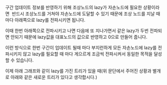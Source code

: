 구간 업데이트 정보를 반영하기 위해 조상노드의 lazy가 자손노드에 필요한 상황이라면  반드시 조상노드를 거쳐야 자손노드에 도달할 수 있기 때문에 조상 노드를 지날 때 마다 아래쪽으로 lazy를 전파시키면 됩니다.

이때 한번 아래쪽으로 전파시키고 나면 다음에 또 지나가면서 같은 lazy가 두번 전파되면 안되기 때문에 lazy값을 대표노드의 값으로 반영하고 0으로 만들어 줍니다.

  

이런 방식으로 한번 구간이 업데이트 될때 마다 부지런하게 모든 자손노드에 lazy를 전파시키지 않고 lazy를 필요할 때 마다 게으르게 조금씩 전파시켜서 동일한 목적을 달성할 수 있습니다.

  

이제 아래 그래프와 같이 lazy를 가진 트리가 있을 때(위 문단에서 주어진 상황과 별개로 아래와 같은 새로운 트리가 있다고 생각합시다.)
